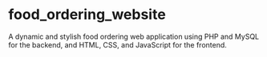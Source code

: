 # food_ordering_website
A dynamic and stylish food ordering web application using PHP and MySQL for the backend, and HTML, CSS, and JavaScript for the frontend.

